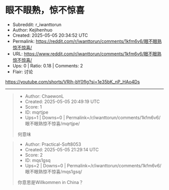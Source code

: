 # 眼不眼熟，惊不惊喜

- Subreddit: r_iwanttorun
- Author: Kejihenhuo
- Created: 2025-05-05 20:34:52 UTC
- Permalink: https://reddit.com/r/iwanttorun/comments/1kfm6v6/眼不眼熟惊不惊喜/
- URL: https://www.reddit.com/r/iwanttorun/comments/1kfm6v6/眼不眼熟惊不惊喜/
- Ups: 0 | Ratio: 0.18 | Comments: 2
- Flair: 讨论


<https://youtube.com/shorts/VRIh-bY0fIg?si=1e35bK_nP_HAo4Ds>


---

> - Author: ChaewonL
> - Created: 2025-05-05 20:49:19 UTC
> - Score: 1
> - ID: mqrtjpe
> - Ups=1 | Downs=0 | Permalink=/r/iwanttorun/comments/1kfm6v6/眼不眼熟惊不惊喜/mqrtjpe/
>
> 何意味

> - Author: Practical-Soft8053
> - Created: 2025-05-05 21:29:14 UTC
> - Score: 2
> - ID: mqs1gsq
> - Ups=2 | Downs=0 | Permalink=/r/iwanttorun/comments/1kfm6v6/眼不眼熟惊不惊喜/mqs1gsq/
>
> 你意思是Willkommen in China？
